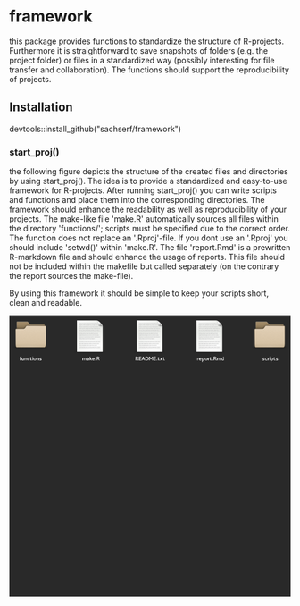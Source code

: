 # framework
this package provides functions to standardize the structure of R-projects. Furthermore it is straightforward to save snapshots of folders (e.g. the project folder) or files in a standardized way (possibly interesting for file transfer and collaboration). The functions should support the reproducibility of projects.

## Installation
devtools::install_github("sachserf/framework")


### start_proj()
the following figure depicts the structure of the created files and directories by using start_proj().
The idea is to provide a standardized and easy-to-use framework for R-projects. After running start_proj() you can write scripts and functions and place them into the corresponding directories. The framework should enhance the readability as well as reproducibility of your projects. The make-like file 'make.R' automatically sources all files within the directory 'functions/'; scripts must be specified due to the correct order. The function does not replace an '.Rproj'-file. If you dont use an '.Rproj' you should include 'setwd()' within 'make.R'. The file 'report.Rmd' is a prewritten R-markdown file and should enhance the usage of reports. This file should not be included within the makefile but called separately (on the contrary the report sources the make-file).

By using this framework it should be simple to keep your scripts short, clean and readable.

![structure of the created files and directories by using start_proj()][1]





[1]: figures/structure.png "structure of the created files and directories by using start_proj()"
